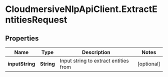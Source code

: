 # CloudmersiveNlpApiClient.ExtractEntitiesRequest

## Properties
Name | Type | Description | Notes
------------ | ------------- | ------------- | -------------
**inputString** | **String** | Input string to extract entities from | [optional] 


